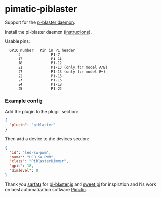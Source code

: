 pimatic-piblaster
================

Support for the <a href="https://github.com/sarfata/pi-blaster">pi-blaster daemon</a>.

Install the pi-blaster daemon (<a href="https://github.com/sarfata/pi-blaster#how-to-build-and-install">instructions</a>).

Usable pins:

      GPIO number   Pin in P1 header
          4              P1-7
          17             P1-11
          18             P1-12
          21             P1-13 (only for model A/B)
          27             P1-13 (only for model B+)
          22             P1-15
          23             P1-16
          24             P1-18
          25             P1-22

### Example config

Add the plugin to the plugin section:

```json
{ 
  "plugin": "piblaster"
}
```

Then add a device to the devices section:

```json
{
  "id": "led-sw-pwm",
  "name": "LED SW PWM",
  "class": "PiblasterDimmer",
  "gpio": 18,
  "dimlevel": 0
}
```

Thank you <a href="https://github.com/sarfata">sarfata</a> for <a href="https://github.com/sarfata/pi-blaster.js">pi-blaster.js</a> and <a href="https://github.com/sweetpi">sweet pi</a> for inspiration and his work on best automatization software <a href="http://pimatic.org/">Pimatic</a>.